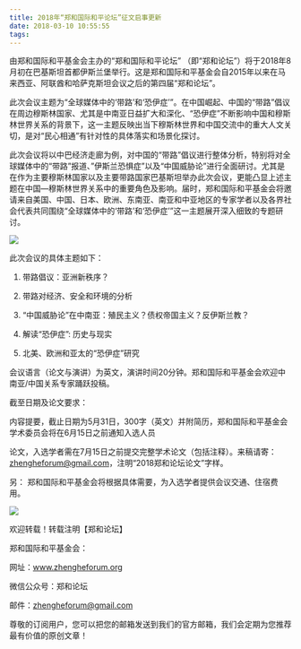 ```yaml
---
title: 2018年“郑和国际和平论坛”征文启事更新
date: 2018-03-10 10:55:55
tags:
---
```

由郑和国际和平基金会主办的“郑和国际和平论坛” （即“郑和论坛”）将于2018年8月初在巴基斯坦首都伊斯兰堡举行。这是郑和国际和平基金会自2015年以来在马来西亚、阿联酋和哈萨克斯坦会议之后的第四届“郑和论坛”。

此次会议主题为“全球媒体中的‘带路’和‘恐伊症’”。在中国崛起、中国的“带路”倡议在周边穆斯林国家、尤其是中南亚日益扩大和深化、“恐伊症”不断影响中国和穆斯林世界关系的背景下，这一主题反映出当下穆斯林世界和中国交流中的重大人文关切，是对“民心相通”有针对性的具体落实和场景化探讨。

此次会议将以中巴经济走廊为例，对中国的“带路”倡议进行整体分析，特别将对全球媒体中的“带路”报道、”伊斯兰恐惧症”以及“中国威胁论”进行全面研讨。尤其是在作为主要穆斯林国家以及主要带路国家巴基斯坦举办此次会议，更能凸显上述主题在中国—穆斯林世界关系中的重要角色及影响。届时，郑和国际和平基金会将邀请来自美国、中国、日本、欧洲、东南亚、南亚和中亚地区的专家学者以及各界社会代表共同围绕“全球媒体中的‘带路’和‘恐伊症’”这一主题展开深入细致的专题研讨。

![](/static/images/2018/03/01.png)



此次会议的具体主题如下：

1.  带路倡议：亚洲新秩序？

2.  带路对经济、安全和环境的分析

3. “中国威胁论”在中南亚：殖民主义？债权帝国主义？反伊斯兰教？

4.   解读“恐伊症”: 历史与现实

5.  北美、欧洲和亚太的“恐伊症”研究 

会议语言（论文与演讲）为英文，演讲时间20分钟。郑和国际和平基金会欢迎中南亚/中国关系专家踊跃投稿。

截至日期及论文要求：

 内容提要，截止日期为5月31日，300字（英文）并附简历，郑和国际和平基金会学术委员会将在6月15日之前通知入选人员

 论文，入选学者需在7月15日之前提交完整学术论文（包括注释）。来稿请寄：zhengheforum@gmail.com，注明“2018郑和论坛论文”字样。


另： 郑和国际和平基金会将根据具体需要，为入选学者提供会议交通、住宿费用。




![](/static/images/2018/03/02.png)


欢迎转载！转载注明【郑和论坛】

郑和国际和平基金会：

网址：www.zhengheforum.org

微信公众号：郑和论坛

邮件：zhengheforum@gmail.com

尊敬的订阅用户，您可以把您的邮箱发送到我们的官方邮箱，我们会定期为您推荐最有价值的原创文章！



